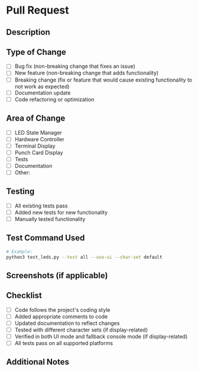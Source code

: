 # Pull Request

## Description
<!-- Provide a brief description of the changes in this PR -->

## Type of Change
<!-- Mark the appropriate option with an "x" (e.g. [x]) -->

- [ ] Bug fix (non-breaking change that fixes an issue)
- [ ] New feature (non-breaking change that adds functionality)
- [ ] Breaking change (fix or feature that would cause existing functionality to not work as expected)
- [ ] Documentation update
- [ ] Code refactoring or optimization

## Area of Change
<!-- Mark the areas affected by this PR -->

- [ ] LED State Manager
- [ ] Hardware Controller
- [ ] Terminal Display
- [ ] Punch Card Display
- [ ] Tests
- [ ] Documentation
- [ ] Other: <!-- Please specify -->

## Testing
<!-- Describe the tests you ran to verify your changes -->

- [ ] All existing tests pass
- [ ] Added new tests for new functionality
- [ ] Manually tested functionality

## Test Command Used
<!-- Provide the command used to test the changes -->
```bash
# Example:
python3 test_leds.py --test all --use-ui --char-set default
```

## Screenshots (if applicable)
<!-- Add screenshots here by replacing the comment -->

## Checklist
<!-- Mark completed items with an "x" -->

- [ ] Code follows the project's coding style
- [ ] Added appropriate comments to code
- [ ] Updated documentation to reflect changes
- [ ] Tested with different character sets (if display-related)
- [ ] Verified in both UI mode and fallback console mode (if display-related)
- [ ] All tests pass on all supported platforms

## Additional Notes
<!-- Any additional information that would be helpful --> 